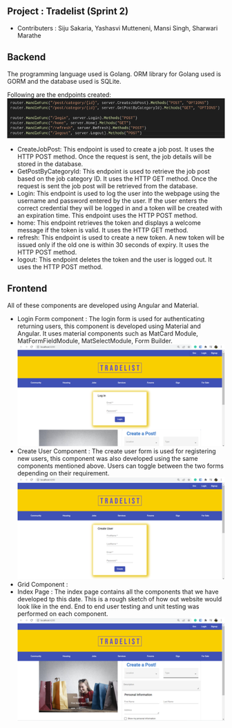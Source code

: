 ## Project : Tradelist (Sprint 2)
* Contributers : Siju Sakaria, Yashasvi Mutteneni, Mansi Singh, Sharwari Marathe

## Backend 
The programming language used is Golang. ORM library for Golang used is GORM and the database used is SQLite.

Following are the endpoints created:
![Alt text](endpoints_sprint2.png)
* CreateJobPost: This endpoint is used to create a job post. It uses the HTTP POST method. Once the request is sent, the job details will be stored in the database. 
* GetPostByCategoryId: This endpoint is used to retrieve the job post based on the job category ID. It uses the HTTP GET method. Once the request is sent the job post will be retrieved from the database.
* Login: This endpoint is used to log the user into the webpage using the username and password entered by the user. If the user enters the correct credential they will be logged in and a token will be created with an expiration time. This endpoint uses the HTTP POST method.
* home: This endpoint retrieves the token and displays a welcome message if the token is valid. It uses the HTTP GET method.
* refresh: This endpoint is used to create a new token. A new token will be issued only if the old one is within 30 seconds of expiry. It uses the HTTP POST method.
* logout: This endpoint deletes the token and the user is logged out. It uses the HTTP POST method. 




## Frontend
All of these components are developed using Angular and Material.
* Login Form component : The login form is used for authenticating returning users, this component is developed using Material and Angular. It uses material components such as MatCard Module, MatFormFieldModule, MatSelectModule, Form Builder. 
![Alt text](login.png)
* Create User Component : The create user form is used for registering new users, this component was also developed using the same components mentioned above. Users can toggle between the two forms depending on their requirement.
![Alt text](createuser.png)
* Grid Component :
* Index Page : The index page contains all the components that we have developed tp this date. This is a rough sketch of how out website would look like in the end. End to end user testing and unit testing was performed on each component. 
![Alt text](index.png)


